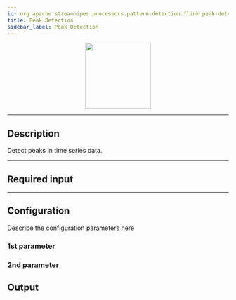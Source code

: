 ```yaml
---
id: org.apache.streampipes.processors.pattern-detection.flink.peak-detection
title: Peak Detection
sidebar_label: Peak Detection
---
```


<!--
  ~ Licensed to the Apache Software Foundation (ASF) under one or more
  ~ contributor license agreements.  See the NOTICE file distributed with
  ~ this work for additional information regarding copyright ownership.
  ~ The ASF licenses this file to You under the Apache License, Version 2.0
  ~ (the "License"); you may not use this file except in compliance with
  ~ the License.  You may obtain a copy of the License at
  ~
  ~    http://www.apache.org/licenses/LICENSE-2.0
  ~
  ~ Unless required by applicable law or agreed to in writing, software
  ~ distributed under the License is distributed on an "AS IS" BASIS,
  ~ WITHOUT WARRANTIES OR CONDITIONS OF ANY KIND, either express or implied.
  ~ See the License for the specific language governing permissions and
  ~ limitations under the License.
  ~
  -->



<p align="center"> 
    <img src="/docs/img/pipeline-elements/org.apache.streampipes.processors.pattern-detection.flink.peak-detection/icon.png" width="150px;" class="pe-image-documentation"/>
</p>

***

## Description

Detect peaks in time series data.

***

## Required input


***

## Configuration

Describe the configuration parameters here

### 1st parameter


### 2nd parameter

## Output